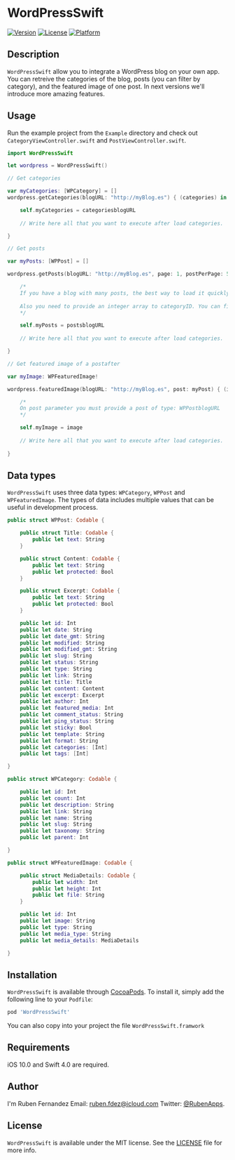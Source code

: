 # WordPressSwift

[![Version](https://img.shields.io/cocoapods/v/WordPressSwift.svg?style=flat)](http://cocoapods.org/pods/WordPressSwift)
[![License](https://img.shields.io/cocoapods/l/WordPressSwift.svg?style=flat)](http://cocoapods.org/pods/WordPressSwift)
[![Platform](https://img.shields.io/cocoapods/p/WordPressSwift.svg?style=flat)](http://cocoapods.org/pods/WordPressSwift)



## Description
`WordPressSwift` allow you to integrate a WordPress blog on your own app.
You can retreive the categories of the blog, posts (you can filter by category), and the featured image of one post. In next versions we'll introduce more amazing features.

## Usage
Run the example project from the `Example` directory and check out `CategoryViewController.swift` and `PostViewController.swift`.

```swift
import WordPressSwift

let wordpress = WordPressSwift()

// Get categories

var myCategories: [WPCategory] = []
wordpress.getCategories(blogURL: "http://myBlog.es") { (categories) in

    self.myCategories = categoriesblogURL
    
    // Write here all that you want to execute after load categories.

}

// Get posts

var myPosts: [WPPost] = []

wordpress.getPosts(blogURL: "http://myBlog.es", page: 1, postPerPage: 5, categoryID: [0]) { (posts) in

    /*
    If you have a blog with many posts, the best way to load it quickly on your app is loading posts by pages. You must enter the page to load (you can use a counter to increment it when you want to load more posts) and postPerPage, which is the number of posts that you want load per each page.
    
    Also you need to provide an integer array to categoryID. You can filter the posts by categories, so you can provide here the IDs of categories to filter (you can access to ID on WPCategory.id). If you want to load all posts, put categoryID to [0].
    */

    self.myPosts = postsblogURL
    
    // Write here all that you want to execute after load categories.

}

// Get featured image of a postafter

var myImage: WPFeaturedImage!

wordpress.featuredImage(blogURL: "http://myBlog.es", post: myPost) { (image) in

    /*
    On post parameter you must provide a post of type: WPPostblogURL
    */

    self.myImage = image
    
    // Write here all that you want to execute after load categories.
    
}

```

## Data types
`WordPressSwift` uses three data types: `WPCategory`, `WPPost` and `WPFeaturedImage`. The types of data includes multiple values that can be useful in development process.

```swift
public struct WPPost: Codable {

    public struct Title: Codable {
        public let text: String
    }

    public struct Content: Codable {
        public let text: String
        public let protected: Bool
    }

    public struct Excerpt: Codable {
        public let text: String
        public let protected: Bool
    }

    public let id: Int
    public let date: String
    public let date_gmt: String
    public let modified: String
    public let modified_gmt: String
    public let slug: String
    public let status: String
    public let type: String
    public let link: String
    public let title: Title
    public let content: Content
    public let excerpt: Excerpt
    public let author: Int
    public let featured_media: Int
    public let comment_status: String
    public let ping_status: String
    public let sticky: Bool
    public let template: String
    public let format: String
    public let categories: [Int]
    public let tags: [Int]

}

public struct WPCategory: Codable {

    public let id: Int
    public let count: Int
    public let description: String
    public let link: String
    public let name: String
    public let slug: String
    public let taxonomy: String
    public let parent: Int

}

public struct WPFeaturedImage: Codable {

    public struct MediaDetails: Codable {
        public let width: Int
        public let height: Int
        public let file: String
    }

    public let id: Int
    public let image: String
    public let type: String
    public let media_type: String
    public let media_details: MediaDetails

}
```

## Installation

`WordPressSwift` is available through [CocoaPods](http://cocoapods.org). To install
it, simply add the following line to your `Podfile`:

```ruby
pod 'WordPressSwift'
```

You can also copy into your project the file `WordPressSwift.framwork`


## Requirements
iOS 10.0 and Swift 4.0 are required.

## Author

I'm Ruben Fernandez
Email: [ruben.fdez@icloud.com](mailto:ruben.fdez@icloud.com)
Twitter: [@RubenApps](http://twitter.com/RubenApps).

## License

`WordPressSwift` is available under the MIT license. See the [LICENSE](LICENSE) file for more info.

